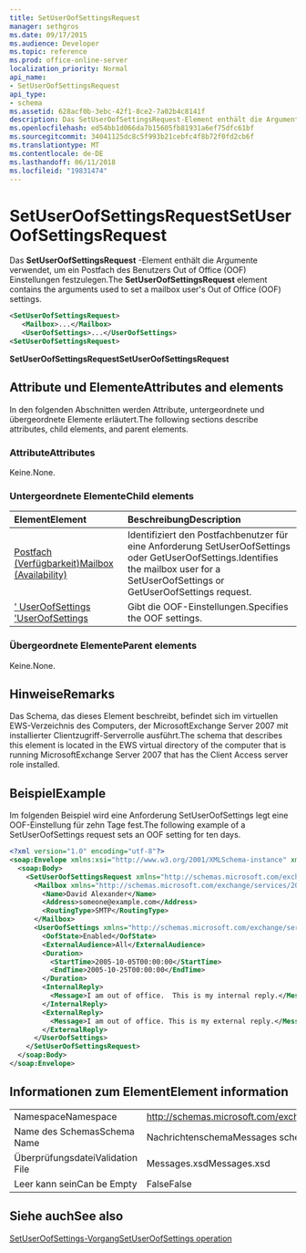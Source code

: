 ```yaml
---
title: SetUserOofSettingsRequest
manager: sethgros
ms.date: 09/17/2015
ms.audience: Developer
ms.topic: reference
ms.prod: office-online-server
localization_priority: Normal
api_name:
- SetUserOofSettingsRequest
api_type:
- schema
ms.assetid: 628acf0b-3ebc-42f1-8ce2-7a02b4c8141f
description: Das SetUserOofSettingsRequest-Element enthält die Argumente verwendet, um ein Postfach des Benutzers Out of Office (OOF) Einstellungen festzulegen.
ms.openlocfilehash: ed54bb1d066da7b15605fb81931a6ef75dfc61bf
ms.sourcegitcommit: 34041125dc8c5f993b21cebfc4f8b72f0fd2cb6f
ms.translationtype: MT
ms.contentlocale: de-DE
ms.lasthandoff: 06/11/2018
ms.locfileid: "19831474"
---
```

# <a name="setuseroofsettingsrequest"></a><span data-ttu-id="7b776-103">SetUserOofSettingsRequest</span><span class="sxs-lookup"><span data-stu-id="7b776-103">SetUserOofSettingsRequest</span></span>

<span data-ttu-id="7b776-104">Das **SetUserOofSettingsRequest** -Element enthält die Argumente verwendet, um ein Postfach des Benutzers Out of Office (OOF) Einstellungen festzulegen.</span><span class="sxs-lookup"><span data-stu-id="7b776-104">The **SetUserOofSettingsRequest** element contains the arguments used to set a mailbox user's Out of Office (OOF) settings.</span></span> 
  
```xml
<SetUserOofSettingsRequest>
   <Mailbox>...</Mailbox>
   <UserOofSettings>...</UserOofSettings>
<SetUserOofSettingsRequest>
```

 <span data-ttu-id="7b776-105">**SetUserOofSettingsRequest**</span><span class="sxs-lookup"><span data-stu-id="7b776-105">**SetUserOofSettingsRequest**</span></span>
## <a name="attributes-and-elements"></a><span data-ttu-id="7b776-106">Attribute und Elemente</span><span class="sxs-lookup"><span data-stu-id="7b776-106">Attributes and elements</span></span>

<span data-ttu-id="7b776-107">In den folgenden Abschnitten werden Attribute, untergeordnete und übergeordnete Elemente erläutert.</span><span class="sxs-lookup"><span data-stu-id="7b776-107">The following sections describe attributes, child elements, and parent elements.</span></span>
  
### <a name="attributes"></a><span data-ttu-id="7b776-108">Attribute</span><span class="sxs-lookup"><span data-stu-id="7b776-108">Attributes</span></span>

<span data-ttu-id="7b776-109">Keine.</span><span class="sxs-lookup"><span data-stu-id="7b776-109">None.</span></span>
  
### <a name="child-elements"></a><span data-ttu-id="7b776-110">Untergeordnete Elemente</span><span class="sxs-lookup"><span data-stu-id="7b776-110">Child elements</span></span>

|<span data-ttu-id="7b776-111">**Element**</span><span class="sxs-lookup"><span data-stu-id="7b776-111">**Element**</span></span>|<span data-ttu-id="7b776-112">**Beschreibung**</span><span class="sxs-lookup"><span data-stu-id="7b776-112">**Description**</span></span>|
|:-----|:-----|
|[<span data-ttu-id="7b776-113">Postfach (Verfügbarkeit)</span><span class="sxs-lookup"><span data-stu-id="7b776-113">Mailbox (Availability)</span></span>](mailbox-availability.md) <br/> |<span data-ttu-id="7b776-114">Identifiziert den Postfachbenutzer für eine Anforderung SetUserOofSettings oder GetUserOofSettings.</span><span class="sxs-lookup"><span data-stu-id="7b776-114">Identifies the mailbox user for a SetUserOofSettings or GetUserOofSettings request.</span></span>  <br/> |
|[<span data-ttu-id="7b776-115">' UserOofSettings '</span><span class="sxs-lookup"><span data-stu-id="7b776-115">UserOofSettings</span></span>](useroofsettings.md) <br/> |<span data-ttu-id="7b776-116">Gibt die OOF-Einstellungen.</span><span class="sxs-lookup"><span data-stu-id="7b776-116">Specifies the OOF settings.</span></span>  <br/> |
   
### <a name="parent-elements"></a><span data-ttu-id="7b776-117">Übergeordnete Elemente</span><span class="sxs-lookup"><span data-stu-id="7b776-117">Parent elements</span></span>

<span data-ttu-id="7b776-118">Keine.</span><span class="sxs-lookup"><span data-stu-id="7b776-118">None.</span></span>
  
## <a name="remarks"></a><span data-ttu-id="7b776-119">Hinweise</span><span class="sxs-lookup"><span data-stu-id="7b776-119">Remarks</span></span>

<span data-ttu-id="7b776-120">Das Schema, das dieses Element beschreibt, befindet sich im virtuellen EWS-Verzeichnis des Computers, der MicrosoftExchange Server 2007 mit installierter Clientzugriff-Serverrolle ausführt.</span><span class="sxs-lookup"><span data-stu-id="7b776-120">The schema that describes this element is located in the EWS virtual directory of the computer that is running MicrosoftExchange Server 2007 that has the Client Access server role installed.</span></span>
  
## <a name="example"></a><span data-ttu-id="7b776-121">Beispiel</span><span class="sxs-lookup"><span data-stu-id="7b776-121">Example</span></span>

<span data-ttu-id="7b776-122">Im folgenden Beispiel wird eine Anforderung SetUserOofSettings legt eine OOF-Einstellung für zehn Tage fest.</span><span class="sxs-lookup"><span data-stu-id="7b776-122">The following example of a SetUserOofSettings request sets an OOF setting for ten days.</span></span>
  
```xml
<?xml version="1.0" encoding="utf-8"?>
<soap:Envelope xmlns:xsi="http://www.w3.org/2001/XMLSchema-instance" xmlns:xsd="http://www.w3.org/2001/XMLSchema" xmlns:soap="http://schemas.xmlsoap.org/soap/envelope/">
  <soap:Body>
    <SetUserOofSettingsRequest xmlns="http://schemas.microsoft.com/exchange/services/2006/messages">
      <Mailbox xmlns="http://schemas.microsoft.com/exchange/services/2006/types">
        <Name>David Alexander</Name>
        <Address>someone@example.com</Address>
        <RoutingType>SMTP</RoutingType>
      </Mailbox>
      <UserOofSettings xmlns="http://schemas.microsoft.com/exchange/services/2006/types">
        <OofState>Enabled</OofState>
        <ExternalAudience>All</ExternalAudience>
        <Duration>
          <StartTime>2005-10-05T00:00:00</StartTime>
          <EndTime>2005-10-25T00:00:00</EndTime>
        </Duration>
        <InternalReply>
          <Message>I am out of office.  This is my internal reply.</Message>
        </InternalReply>
        <ExternalReply>
          <Message>I am out of office. This is my external reply.</Message>
        </ExternalReply>
      </UserOofSettings>
    </SetUserOofSettingsRequest>
  </soap:Body>
</soap:Envelope>
```

## <a name="element-information"></a><span data-ttu-id="7b776-123">Informationen zum Element</span><span class="sxs-lookup"><span data-stu-id="7b776-123">Element information</span></span>

|||
|:-----|:-----|
|<span data-ttu-id="7b776-124">Namespace</span><span class="sxs-lookup"><span data-stu-id="7b776-124">Namespace</span></span>  <br/> |http://schemas.microsoft.com/exchange/services/2006/messages  <br/> |
|<span data-ttu-id="7b776-125">Name des Schemas</span><span class="sxs-lookup"><span data-stu-id="7b776-125">Schema Name</span></span>  <br/> |<span data-ttu-id="7b776-126">Nachrichtenschema</span><span class="sxs-lookup"><span data-stu-id="7b776-126">Messages schema</span></span>  <br/> |
|<span data-ttu-id="7b776-127">Überprüfungsdatei</span><span class="sxs-lookup"><span data-stu-id="7b776-127">Validation File</span></span>  <br/> |<span data-ttu-id="7b776-128">Messages.xsd</span><span class="sxs-lookup"><span data-stu-id="7b776-128">Messages.xsd</span></span>  <br/> |
|<span data-ttu-id="7b776-129">Leer kann sein</span><span class="sxs-lookup"><span data-stu-id="7b776-129">Can be Empty</span></span>  <br/> |<span data-ttu-id="7b776-130">False</span><span class="sxs-lookup"><span data-stu-id="7b776-130">False</span></span>  <br/> |
   
## <a name="see-also"></a><span data-ttu-id="7b776-131">Siehe auch</span><span class="sxs-lookup"><span data-stu-id="7b776-131">See also</span></span>



[<span data-ttu-id="7b776-132">SetUserOofSettings-Vorgang</span><span class="sxs-lookup"><span data-stu-id="7b776-132">SetUserOofSettings operation</span></span>](setuseroofsettings-operation.md)

